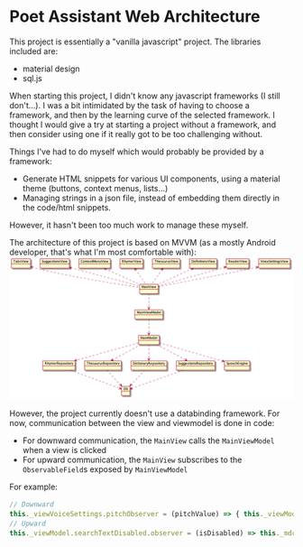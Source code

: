 Poet Assistant Web Architecture
===============================

This project is essentially a "vanilla javascript" project. The libraries included are:
* material design
* sql.js

When starting this project, I didn't know any javascript frameworks (I still don't...).  I was a bit intimidated by the task of having to choose a framework, and then by the learning curve of the selected framework.  I thought I would give a try at starting a project without a framework, and then consider using one if it really got to be too challenging without.

Things I've had to do myself which would probably be provided by a framework:
* Generate HTML snippets for various UI components, using a material theme (buttons, context menus, lists...)
* Managing strings in a json file, instead of embedding them directly in the code/html snippets.

However, it hasn't been too much work to manage these myself.

The architecture of this project is based on MVVM (as a mostly Android developer, that's what I'm most comfortable with):
<img src="object-diagram.png">

However, the project currently doesn't use a databinding framework. For now, communication between the view and viewmodel is done in code:
* For downward communication, the `MainView` calls the `MainViewModel` when a view is clicked
* For upward communication, the `MainView` subscribes to the `ObservableField`s exposed by `MainViewModel`

For example:
```javascript
// Downward
this._viewVoiceSettings.pitchObserver = (pitchValue) => { this._viewModel.setVoicePitch(pitchValue) }
// Upward
this._viewModel.searchTextDisabled.observer = (isDisabled) => this._mdcInputTextSearch.disabled = isDisabled
```

